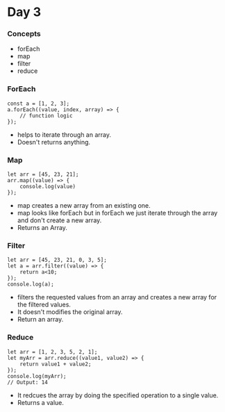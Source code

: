 # Day 3

### Concepts

- forEach
- map
- filter
- reduce

### ForEach

```
const a = [1, 2, 3];
a.forEach((value, index, array) => {
    // function logic
});
```
- helps to iterate through an array.
- Doesn't returns anything.


### Map

```
let arr = [45, 23, 21];
arr.map((value) => {
    console.log(value)
});
```

- map creates a new array from an existing one.
- map looks like forEach but in forEach we just iterate through the array and don't create a new array.
- Returns an Array.

### Filter

```
let arr = [45, 23, 21, 0, 3, 5];
let a = arr.filter((value) => {
    return a<10;
});
console.log(a);
```

- filters the requested values from an array and creates a new array for the filtered values.
- It doesn't modifies the original array.
- Return an array.

### Reduce

```
let arr = [1, 2, 3, 5, 2, 1];
let myArr = arr.reduce((value1, value2) => {
    return value1 + value2;
});
console.log(myArr);
// Output: 14 
```

- It redcues the array by doing the specified operation to a single value.
- Returns a value.